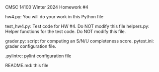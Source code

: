 CMSC 14100
Winter 2024
Homework #4

hw4.py: You will do your work in this Python file

test_hw4.py: Test code for HW #4.  Do NOT modify this file
helpers.py: Helper functions for the test code.  Do NOT modify this file.

grader.py: script for computing an S/N/U completeness score.
pytest.ini: grader configuration file.

.pylintrc: pylint configuration file

README.md: this file
